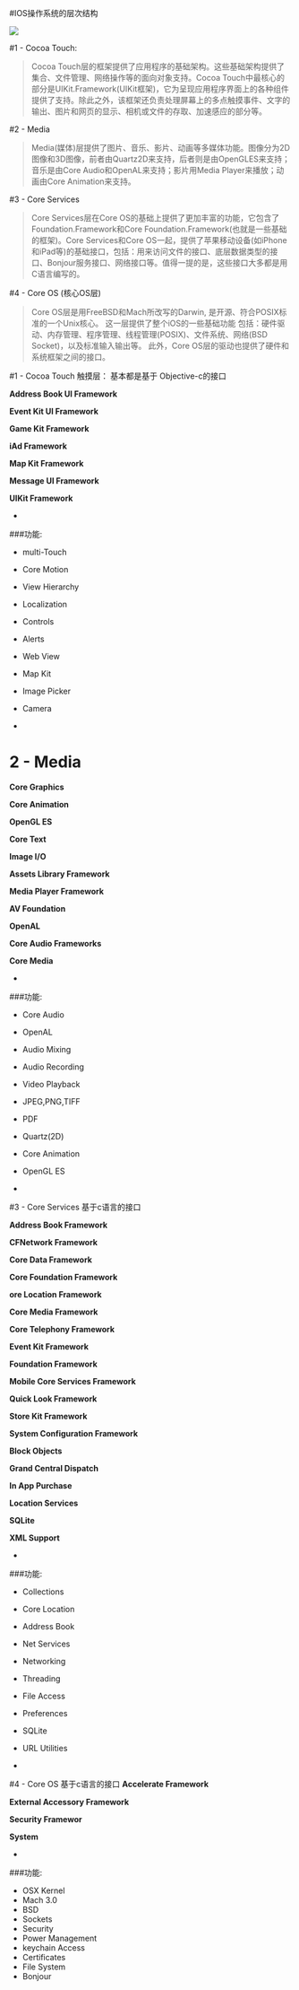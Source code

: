 #IOS操作系统的层次结构

![](http://img0.tuicool.com/qEN7VnZ.jpg!web)

#1 - Cocoa Touch:
>Cocoa Touch层的框架提供了应用程序的基础架构。这些基础架构提供了集合、文件管理、网络操作等的面向对象支持。Cocoa Touch中最核心的部分是UIKit.Framework(UIKit框架)，它为呈现应用程序界面上的各种组件提供了支持。除此之外，该框架还负责处理屏幕上的多点触摸事件、文字的输出、图片和网页的显示、相机或文件的存取、加速感应的部分等。

#2 - Media
> Media(媒体)层提供了图片、音乐、影片、动画等多媒体功能。图像分为2D图像和3D图像，前者由Quartz2D来支持，后者则是由OpenGLES来支持；音乐是由Core Audio和OpenAL来支持；影片用Media Player来播放；动画由Core Animation来支持。

#3 - Core Services
>Core Services层在Core OS的基础上提供了更加丰富的功能，它包含了Foundation.Framework和Core Foundation.Framework(也就是一些基础的框架)。Core Services和Core OS一起，提供了苹果移动设备(如iPhone和iPad等)的基础接口，包括：用来访问文件的接口、底层数据类型的接口、Bonjour服务接口、网络接口等。值得一提的是，这些接口大多都是用C语言编写的。

#4 - Core OS (核心OS层) 
>Core OS层是用FreeBSD和Mach所改写的Darwin, 是开源、符合POSIX标准的一个Unix核心。
这一层提供了整个iOS的一些基础功能
包括：硬件驱动、内存管理、程序管理、线程管理(POSIX)、文件系统、网络(BSD Socket)，以及标准输入输出等。
此外，Core OS层的驱动也提供了硬件和系统框架之间的接口。


#1 - Cocoa Touch 触摸层： 基本都是基于 Objective-c的接口

**Address Book UI Framework**

**Event Kit UI Framework**

**Game Kit Framework**

**iAd Framework**

**Map Kit Framework**

**Message UI Framework**

**UIKit Framework**

-

###功能:
- multi-Touch
- Core Motion
- View Hierarchy
- Localization
- Controls
- Alerts
- Web View
- Map Kit
- Image Picker
- Camera

-
 
# 2 - Media
**Core Graphics**

**Core Animation**

**OpenGL ES**

**Core Text**

**Image I/O**

**Assets Library Framework**

**Media Player Framework**

**AV Foundation**

**OpenAL**

**Core Audio Frameworks**

**Core Media**

-

###功能:
- Core Audio
- OpenAL
- Audio Mixing
- Audio Recording
- Video Playback
- JPEG,PNG,TIFF
- PDF
- Quartz(2D)
- Core Animation
- OpenGL ES

-

#3 - Core Services 基于c语言的接口

**Address Book Framework**

**CFNetwork Framework**

**Core Data Framework**

**Core Foundation Framework**

**ore Location Framework**

**Core Media Framework**

**Core Telephony Framework**

**Event Kit Framework**

**Foundation Framework**

**Mobile Core Services Framework**

**Quick Look Framework**

**Store Kit Framework**

**System Configuration Framework**

**Block Objects**

**Grand Central Dispatch**

**In App Purchase**

**Location Services**

**SQLite**

**XML Support**

-

###功能:
- Collections
- Core Location
- Address Book
- Net Services
- Networking 
- Threading
- File Access
- Preferences
- SQLite
- URL Utilities

-

#4 - Core OS 基于c语言的接口
**Accelerate Framework**

**External Accessory Framework**

**Security Framewor**

**System**

-

###功能:
- OSX Kernel 
- Mach 3.0
- BSD 		
- Sockets 	    
- Security 		
- Power Management
- keychain Access
- Certificates
- File System 
- Bonjour 